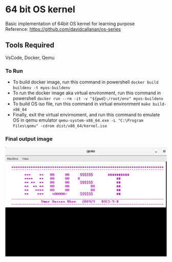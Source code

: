 # 64 bit OS kernel
Basic implementation of 64bit OS kernel for learning purpose    
Reference: <https://github.com/davidcallanan/os-series>  

## Tools Required
VsCode, Docker, Qemu  

### To Run

* To build docker image, run this command in powershell `docker build buildenv -t myos-buildenv`  
* To run the docker image aka virtual environment, run this command in powershell `docker run --rm -it -v "${pwd}:/root/env" myos-buildenv`    
* To build OS iso file, run this command in virtual environment `make build-x86_64`  
* Finally, exit the virtual envirnoment, and run this command to emulate OS in qemu emulator `qemu-system-x86_64.exe -L "C:\Program Files\qemu" -cdrom dist/x86_64/kernel.iso`  

### Final output image
![](output/os.PNG)
